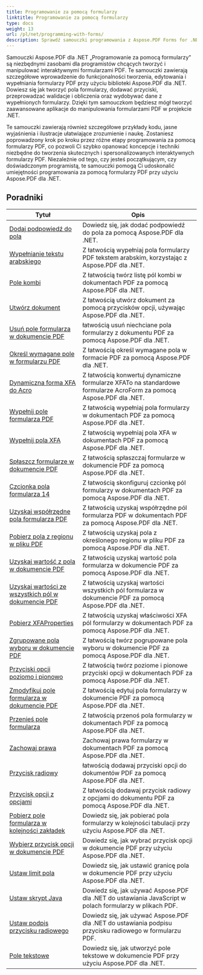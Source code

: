 ```yaml
---
title: Programowanie za pomocą formularzy
linktitle: Programowanie za pomocą formularzy
type: docs
weight: 13
url: /pl/net/programming-with-forms/
description: Sprawdź samouczki programowania z Aspose.PDF Forms for .NET, aby tworzyć i zarządzać interaktywnymi formularzami w plikach PDF.
---
```

Samouczki Aspose.PDF dla .NET „Programowanie za pomocą formularzy” są niezbędnymi zasobami dla programistów chcących tworzyć i manipulować interaktywnymi formularzami PDF. Te samouczki zawierają szczegółowe wprowadzenie do funkcjonalności tworzenia, edytowania i wypełniania formularzy PDF przy użyciu biblioteki Aspose.PDF dla .NET. Dowiesz się jak tworzyć pola formularzy, dodawać przyciski, przeprowadzać walidacje i obliczenia oraz wydobywać dane z wypełnionych formularzy. Dzięki tym samouczkom będziesz mógł tworzyć zaawansowane aplikacje do manipulowania formularzami PDF w projekcie .NET.

Te samouczki zawierają również szczegółowe przykłady kodu, jasne wyjaśnienia i ilustracje ułatwiające zrozumienie i naukę. Zostaniesz poprowadzony krok po kroku przez różne etapy programowania za pomocą formularzy PDF, co pozwoli Ci szybko opanować koncepcje i techniki niezbędne do tworzenia skutecznych i spersonalizowanych interaktywnych formularzy PDF. Niezależnie od tego, czy jesteś początkującym, czy doświadczonym programistą, te samouczki pomogą Ci udoskonalić umiejętności programowania za pomocą formularzy PDF przy użyciu Aspose.PDF dla .NET.

## Poradniki
| Tytuł | Opis |
| --- | --- | 
| [Dodaj podpowiedź do pola](./add-tooltip-to-field/) | Dowiedz się, jak dodać podpowiedź do pola za pomocą Aspose.PDF dla .NET. |  
| [Wypełnianie tekstu arabskiego](./arabic-text-filling/) | Z łatwością wypełniaj pola formularzy PDF tekstem arabskim, korzystając z Aspose.PDF dla .NET. |  
| [Pole kombi](./combo-box/) | Z łatwością twórz listę pól kombi w dokumentach PDF za pomocą Aspose.PDF dla .NET. |  
| [Utwórz dokument](./create-doc/) | Z łatwością utwórz dokument za pomocą przycisków opcji, używając Aspose.PDF dla .NET. |  
| [Usuń pole formularza w dokumencie PDF](./delete-form-field/) | łatwością usuń niechciane pola formularzy z dokumentu PDF za pomocą Aspose.PDF dla .NET. |  
| [Określ wymagane pole w formularzu PDF](./determine-required-field/) | Z łatwością określ wymagane pola w formacie PDF za pomocą Aspose.PDF dla .NET. |  
| [Dynamiczna forma XFA do Acro](./dynamic-xfa-to-acro-form/) | Z łatwością konwertuj dynamiczne formularze XFATo na standardowe formularze AcroForm za pomocą Aspose.PDF dla .NET. |  
| [Wypełnij pole formularza PDF](./fill-form-field/) | Z łatwością wypełniaj pola formularzy w dokumentach PDF za pomocą Aspose.PDF dla .NET. |  
| [Wypełnij pola XFA](./fill-xfafields/) | Z łatwością wypełniaj pola XFA w dokumentach PDF za pomocą Aspose.PDF dla .NET. |  
| [Spłaszcz formularze w dokumencie PDF](./flatten-forms/) | Z łatwością spłaszczaj formularze w dokumencie PDF za pomocą Aspose.PDF dla .NET. |  
| [Czcionka pola formularza 14](./form-field-font-14/) | Z łatwością skonfiguruj czcionkę pól formularzy w dokumentach PDF za pomocą Aspose.PDF dla .NET. |  
| [Uzyskaj współrzędne pola formularza PDF](./get-coordinates/) | Z łatwością uzyskaj współrzędne pól formularza PDF w dokumentach PDF za pomocą Aspose.PDF dla .NET. |  
| [Pobierz pola z regionu w pliku PDF](./get-fields-from-region/) | Z łatwością uzyskaj pola z określonego regionu w pliku PDF za pomocą Aspose.PDF dla .NET. |  
| [Uzyskaj wartość z pola w dokumencie PDF](./get-value-from-field/) | Z łatwością uzyskaj wartość pola formularza w dokumencie PDF za pomocą Aspose.PDF dla .NET. |  
| [Uzyskaj wartości ze wszystkich pól w dokumencie PDF](./get-values-from-all-fields/) | Z łatwością uzyskaj wartości wszystkich pól formularza w dokumencie PDF za pomocą Aspose.PDF dla .NET. |  
| [Pobierz XFAProperties](./get-xfaproperties/) | Z łatwością uzyskaj właściwości XFA pól formularzy w dokumentach PDF za pomocą Aspose.PDF dla .NET. |  
| [Zgrupowane pola wyboru w dokumencie PDF](./grouped-check-boxes/) | Z łatwością twórz pogrupowane pola wyboru w dokumencie PDF za pomocą Aspose.PDF dla .NET. |  
| [Przyciski opcji poziomo i pionowo](./horizontally-and-vertically-radio-buttons/) | Z łatwością twórz poziome i pionowe przyciski opcji w dokumentach PDF za pomocą Aspose.PDF dla .NET. |  
| [Zmodyfikuj pole formularza w dokumencie PDF](./modify-form-field/) | Z łatwością edytuj pola formularzy w dokumencie PDF za pomocą Aspose.PDF dla .NET. |  
| [Przenieś pole formularza](./move-form-field/) | Z łatwością przenoś pola formularzy w dokumentach PDF za pomocą Aspose.PDF dla .NET. |  
| [Zachowaj prawa](./preserve-rights/) | Zachowaj prawa formularzy w dokumentach PDF za pomocą Aspose.PDF dla .NET. |  
| [Przycisk radiowy](./radio-button/) | łatwością dodawaj przyciski opcji do dokumentów PDF za pomocą Aspose.PDF dla .NET. |  
| [Przycisk opcji z opcjami](./radio-button-with-options/) | Z łatwością dodawaj przycisk radiowy z opcjami do dokumentu PDF za pomocą Aspose.PDF dla .NET. |  
| [Pobierz pole formularza w kolejności zakładek](./retrieve-form-field-in-tab-order/) | Dowiedz się, jak pobierać pola formularzy w kolejności tabulacji przy użyciu Aspose.PDF dla .NET. |  
| [Wybierz przycisk opcji w dokumencie PDF](./select-radio-button/) | Dowiedz się, jak wybrać przycisk opcji w dokumencie PDF przy użyciu Aspose.PDF dla .NET. |  
| [Ustaw limit pola](./set-field-limit/) | Dowiedz się, jak ustawić granicę pola w dokumencie PDF przy użyciu Aspose.PDF dla .NET. |  
| [Ustaw skrypt Java](./set-java-script/) | Dowiedz się, jak używać Aspose.PDF dla .NET do ustawiania JavaScript w polach formularzy w plikach PDF. |  
| [Ustaw podpis przycisku radiowego](./set-radio-button-caption/) | Dowiedz się, jak używać Aspose.PDF dla .NET do ustawiania podpisu przycisku radiowego w formularzu PDF. |  
| [Pole tekstowe](./text-box/) | Dowiedz się, jak utworzyć pole tekstowe w dokumencie PDF przy użyciu Aspose.PDF dla .NET. |  